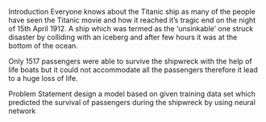 Introduction
Everyone knows about the Titanic ship as many of the people have seen the Titanic movie and how it reached it’s tragic end on the night of 15th April 1912.
A ship which was termed as the ‘unsinkable’ one struck disaster by colliding with an iceberg and after few hours it was at the bottom of the ocean.

Only 1517 passengers were able to survive the shipwreck with the help of life boats but it could not accommodate all the passengers therefore it lead to a huge loss of life.

Problem Statement
design a model based on given training data set which predicted the survival of passengers during the shipwreck by using neural network
